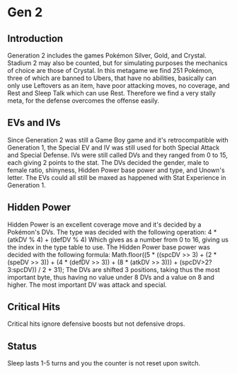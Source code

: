 Gen 2
====================

Introduction
------------
Generation 2 includes the games Pokémon Silver, Gold, and Crystal. Stadium 2 may also be counted, but for simulating purposes the mechanics of choice are those of Crystal.
In this metagame we find 251 Pokémon, three of which are banned to Ubers, that have no abilities, basically can only use Leftovers as an item, have poor attacking moves, no coverage, and Rest and Sleep Talk which can use Rest. Therefore we find a very stally meta, for the defense overcomes the offense easily.

EVs and IVs
------------
Since Generation 2 was still a Game Boy game and it's retrocompatible with Generation 1, the Special EV and IV was still used for both Special Attack and Special Defense.
IVs were still called DVs and they ranged from 0 to 15, each giving 2 points to the stat.
The DVs decided the gender, male to female ratio, shinyness, Hidden Power base power and type, and Unown's letter. The EVs could all still be maxed as happened with Stat Experience in Generation 1.

Hidden Power
------------
Hidden Power is an excellent coverage move and it's decided by a Pokémon's DVs.
The type was decided with the following operation:
4 * (atkDV % 4) + (defDV % 4)
Which gives as a number from 0 to 16, giving us the index in the type table to use.
The Hidden Power base power was decided with the following formula:
Math.floor((5 * ((spcDV >> 3) + (2 * (speDV >> 3)) + (4 * (defDV >> 3)) + (8 * (atkDV >> 3))) + (spcDV>2?3:spcDV)) / 2 + 31);
The DVs are shifted 3 positions, taking thus the most important byte, thus having no value under 8 DVs and a value on 8 and higher.
The most important DV was attack and special.

Critical Hits
-------------
Critical hits ignore defensive boosts but not defensive drops.

Status
------
Sleep lasts 1-5 turns and you the counter is not reset upon switch.